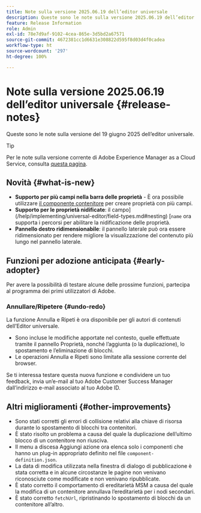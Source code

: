 ```yaml
---
title: Note sulla versione 2025.06.19 dell’editor universale
description: Queste sono le note sulla versione 2025.06.19 dell’editor universale.
feature: Release Information
role: Admin
exl-id: 78e7d9af-9102-4cea-865e-3d5bd2a67571
source-git-commit: 4672381cc1d6631e308822d595f8d03d4f0cadea
workflow-type: ht
source-wordcount: '297'
ht-degree: 100%

---
```


# Note sulla versione 2025.06.19 dell’editor universale {#release-notes}

Queste sono le note sulla versione del 19 giugno 2025 dell’editor universale.

>[!TIP]
>
>Per le note sulla versione corrente di Adobe Experience Manager as a Cloud Service, consulta [questa pagina](/help/release-notes/release-notes-cloud/release-notes-current.md).

## Novità {#what-is-new}

* **Supporto per più campi nella barra delle proprietà** -
  È ora possibile utilizzare [il componente contenitore](/help/implementing/universal-editor/field-types.md#container) per creare proprietà con più campi.
* **Supporto per le proprietà nidificate**: il campo](/help/implementing/universal-editor/field-types.md#nesting) [`name` ora supporta i percorsi per abilitare la nidificazione delle proprietà.
* **Pannello destro ridimensionabile**: il pannello laterale può ora essere ridimensionato per rendere migliore la visualizzazione del contenuto più lungo nel pannello laterale.

## Funzioni per adozione anticipata {#early-adopter}

Per avere la possibilità di testare alcune delle prossime funzioni, partecipa al programma dei primi utilizzatori di Adobe.

### **Annullare/Ripetere** {#undo-redo}

La funzione Annulla e Ripeti è ora disponibile per gli autori di contenuti dell’Editor universale.

* Sono incluse le modifiche apportate nel contesto, quelle effettuate tramite il pannello Proprietà, nonché l’aggiunta (o la duplicazione), lo spostamento e l’eliminazione di blocchi.
* Le operazioni Annulla e Ripeti sono limitate alla sessione corrente del browser.

Se ti interessa testare questa nuova funzione e condividere un tuo feedback, invia un’e-mail al tuo Adobe Customer Success Manager dall’indirizzo e-mail associato al tuo Adobe ID.

## Altri miglioramenti {#other-improvements}

* Sono stati corretti gli errori di collisione relativi alla chiave di risorsa durante lo spostamento di blocchi tra contenitori.
* È stato risolto un problema a causa del quale la duplicazione dell’ultimo blocco di un contenitore non riusciva.
* Il menu a discesa Aggiungi azione ora elenca solo i componenti che hanno un plug-in appropriato definito nel file `component-definition.json`.
* La data di modifica utilizzata nella finestra di dialogo di pubblicazione è stata corretta e in alcune circostanze le pagine non venivano riconosciute come modificate e non venivano ripubblicate.
* È stato corretto il comportamento di ereditarietà MSM a causa del quale la modifica di un contenitore annullava l’ereditarietà per i nodi secondari.
* È stato corretto `fetchUrl`, ripristinando lo spostamento di blocchi da un contenitore all’altro.
